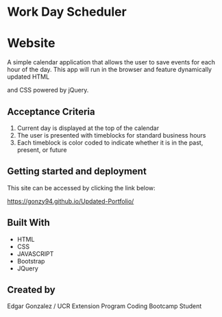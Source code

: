 # Work Day Scheduler

# Website
A simple calendar application that allows the user to save events for each hour of the day. This app will run in the browser and feature dynamically updated HTML

and CSS powered by jQuery.

## Acceptance Criteria 

1. Current day is displayed at the top of the calendar
2. The user is presented with timeblocks for standard business hours
3. Each timeblock is color coded to indicate whether it is in the past, present, or future

## Getting started and deployment

This site can be accessed by clicking the link below:

https://gonzy94.github.io/Updated-Portfolio/

## Built With
* HTML
* CSS
* JAVASCRIPT
* Bootstrap
* JQuery

## Created by

Edgar Gonzalez / UCR Extension Program Coding Bootcamp Student
